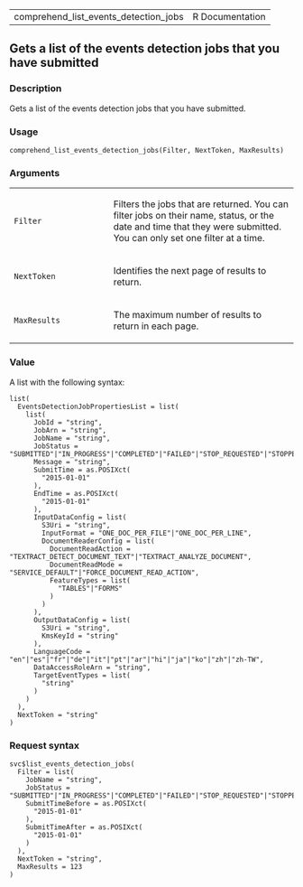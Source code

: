 <table style="width: 100%;">
<tbody>
<tr class="odd">
<td>comprehend_list_events_detection_jobs</td>
<td style="text-align: right;">R Documentation</td>
</tr>
</tbody>
</table>

## Gets a list of the events detection jobs that you have submitted

### Description

Gets a list of the events detection jobs that you have submitted.

### Usage

    comprehend_list_events_detection_jobs(Filter, NextToken, MaxResults)

### Arguments

<table>
<colgroup>
<col style="width: 35%" />
<col style="width: 65%" />
</colgroup>
<tbody>
<tr class="odd">
<td><code
id="comprehend_list_events_detection_jobs_:_Filter">Filter</code></td>
<td><p>Filters the jobs that are returned. You can filter jobs on their
name, status, or the date and time that they were submitted. You can
only set one filter at a time.</p></td>
</tr>
<tr class="even">
<td><code
id="comprehend_list_events_detection_jobs_:_NextToken">NextToken</code></td>
<td><p>Identifies the next page of results to return.</p></td>
</tr>
<tr class="odd">
<td><code
id="comprehend_list_events_detection_jobs_:_MaxResults">MaxResults</code></td>
<td><p>The maximum number of results to return in each page.</p></td>
</tr>
</tbody>
</table>

### Value

A list with the following syntax:

    list(
      EventsDetectionJobPropertiesList = list(
        list(
          JobId = "string",
          JobArn = "string",
          JobName = "string",
          JobStatus = "SUBMITTED"|"IN_PROGRESS"|"COMPLETED"|"FAILED"|"STOP_REQUESTED"|"STOPPED",
          Message = "string",
          SubmitTime = as.POSIXct(
            "2015-01-01"
          ),
          EndTime = as.POSIXct(
            "2015-01-01"
          ),
          InputDataConfig = list(
            S3Uri = "string",
            InputFormat = "ONE_DOC_PER_FILE"|"ONE_DOC_PER_LINE",
            DocumentReaderConfig = list(
              DocumentReadAction = "TEXTRACT_DETECT_DOCUMENT_TEXT"|"TEXTRACT_ANALYZE_DOCUMENT",
              DocumentReadMode = "SERVICE_DEFAULT"|"FORCE_DOCUMENT_READ_ACTION",
              FeatureTypes = list(
                "TABLES"|"FORMS"
              )
            )
          ),
          OutputDataConfig = list(
            S3Uri = "string",
            KmsKeyId = "string"
          ),
          LanguageCode = "en"|"es"|"fr"|"de"|"it"|"pt"|"ar"|"hi"|"ja"|"ko"|"zh"|"zh-TW",
          DataAccessRoleArn = "string",
          TargetEventTypes = list(
            "string"
          )
        )
      ),
      NextToken = "string"
    )

### Request syntax

    svc$list_events_detection_jobs(
      Filter = list(
        JobName = "string",
        JobStatus = "SUBMITTED"|"IN_PROGRESS"|"COMPLETED"|"FAILED"|"STOP_REQUESTED"|"STOPPED",
        SubmitTimeBefore = as.POSIXct(
          "2015-01-01"
        ),
        SubmitTimeAfter = as.POSIXct(
          "2015-01-01"
        )
      ),
      NextToken = "string",
      MaxResults = 123
    )
